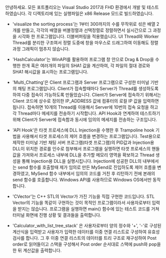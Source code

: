 안녕하세요.
모든 포트폴리오는 Visual Studio 2017과 FHD 환경에서 개발 및 테스트하였습니다.
각 디렉토리에 있는 실행파일은 x86 Release 모드로 빌드하였습니다.

 - 'visualize the sorting process'는 1부터 300까지의 수를 무작위로 섞은 배열 2개를 만들고, 각각의 배열을 버블정렬과 선택정렬로 정렬하면서 실시간으로 그 과정을 시각화 한 프로그램입니다. 더블버퍼링을 적용했습니다. UI Thread와 Worker Thread를 분리한 구조여서 정렬 도중에 창을 마우스로 드래그하여 이동해도 정렬 과정 그래픽이 멈추지 않습니다.

 - 'HashCalculator'는 WinAPI를 활용하여 프로그램 창 안으로 Drag & Drop을 수행한 한개 혹은 여러개의 파일의 SHA1 값을 계산하여, 각 파일의 절대 경로와 SHA1 해시값을 표시하는 프로그램입니다.

 - 'Multi_Chatting'은 Client 프로그램과 Server 프로그램으로 구성한 터미널 기반의 채팅 프로그램입니다. Client가 접속할때마다 Server가 Thread를 생성하도록 하여 다중 접속이 가능하도록 만들었습니다. Client가 Server에 접속하기 위해서는 Client 코드에 상수로 정의한 IP_ADDRESS 값에 컴퓨터의 로컬 IP 값을 입력하면 됩니다. 접속하면 10개의 Thread를 이용해서 Server에 10번의 접속 요청을 하고 각 Thread마다 메세지를 전송하기 시작합니다. API Hook과 연계하여 테스트하기 위해 Client가 Server에 접속함과 동시에 임의의 메세지를 전송하는 구조입니다.

 - 'API Hook'은 타겟 프로세스에 DLL Injection을 수행한 후 Trampoline hook 기법을 사용해서 타겟 프로세스의 제어 흐름을 변경하는 프로그램입니다. Test용으로 제작한 터미널 기반 채팅 서버 프로그램(타겟 프로그램)의 PID값과 Injection용 DLL이 위치한 경로를 인수로 첨부해서 프로그램을 실행하면 타겟 프로세스의 핸들값을 가져와서 프로세스 내부에 DLL을 추가할 메모리 영역을 확보하고 Thread 생성을 통해 Injection용 DLL을 실행시킵니다. Injection에 성공한 DLL의 내부에서는 send 함수를 호출할때 제가 임의로 만든 MySend로 진입하도록 제어 흐름을 변경하였고, MySend 함수 내부에서 임의의 코드를 거친 후 리턴하기 전에 본래의 send 함수를 호출합니다. Windows API를 사용하므로 Windows OS에서만 동작합니다.

 - 'CVector'는 C++ STL의 Vector가 가진 기능을 직접 구현한 코드입니다. STL Vector의 기능을 똑같이 구현하는 것이 목적인 프로그램이라서 사용자로부터 입력을 받지는 않습니다. 프로그램을 실행하면 main() 함수에 있는 테스트 코드를 거쳐 터미널 화면에 진행 상황 및 결과들을 출력합니다.

 - 'Calculator_with_list_tree_stack' 은 사용자로부터 양의 정수와 '+', '-'로 구성된 계산식을 입력받고 사용자가 입력한 데이터를 이중 연결 리스트로 구성하여 유효성 검사를 합니다. 그 후 이중 연결 리스트의 데이터를 트리 구조로 재구성하여 Post order로 읽어들이고 스택을 구성해서 Post order 순서대로 스택에 push와 pop을 한 뒤 계산값을 출력합니다.
